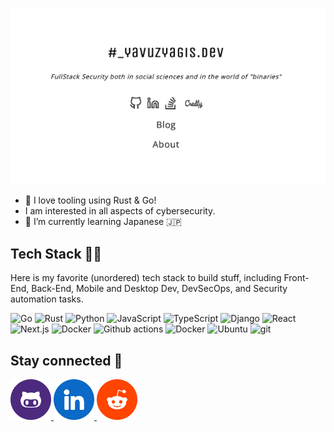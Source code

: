 

![ss](ss.png)

- 🔭 I love tooling using Rust & Go!
-    I am interested in all aspects of cybersecurity.
- 🌱 I’m currently learning Japanese 🇯🇵


## Tech Stack :man_technologist:

Here is my favorite (unordered) tech stack to build stuff, including Front-End, Back-End, Mobile and Desktop Dev, DevSecOps, and Security automation tasks.

<p>
  <img alt="Go" src="https://img.shields.io/badge/-Go-79D4FD?style=flat&logo=go&logoColor=white"/>
  <img alt="Rust" src="https://img.shields.io/badge/rust-%23000000.svg?style=for-the-badge&logo=rust&logoColor=white" />
  <img alt="Python" src="https://img.shields.io/badge/-Python-3776AB?style=flat&logo=python&logoColor=white"/>
  <img alt="JavaScript" src="https://img.shields.io/badge/-Javascript-F7DF1E?style=flat&logo=Javascript&logoColor=white" />
  <img alt="TypeScript" src="https://img.shields.io/badge/-TypeScript-007ACC?style=flat&logo=typescript&logoColor=white" />
  <img alt="Django" src="https://img.shields.io/badge/-Django-092E20?style=flat&logo=django&logoColor=white"  >
  <img alt="React" src="https://img.shields.io/badge/-React-61DAFB?style=flat&logo=react&logoColor=white" />
  <img alt="Next.js" src="https://img.shields.io/badge/-Next.js-000000?style=flat&logo=next.js&logoColor=white"/>
  <img alt="Docker" src="https://img.shields.io/badge/-Docker-46a2f1?style=flat&logo=docker&logoColor=white" />
  <img alt="Github actions" src="https://img.shields.io/badge/-Github_Actions-2088FF?style=flat&logo=github-actions&logoColor=white" />
  <img alt="Docker" src="https://img.shields.io/badge/-Docker-46a2f1?style=flat&logo=docker&logoColor=white" />
  <img alt="Ubuntu" src="https://img.shields.io/badge/-Ubuntu-E95420?style=flat&logo=ubuntu&logoColor=white"/>
  <img alt="git" src="https://img.shields.io/badge/-Git-F05032?style=flat&logo=git&logoColor=white" />
</p>

## Stay connected :handshake:

<div>

<a href="https://github.com/MYavuzYAGIS">
<img src="https://github.com/0xsha/0xsha/blob/main/social-icons/github.png" height=65 weight=65>
</a>
<a href="https://www.linkedin.com/in/myavuzyagis">
<img src="https://raw.githubusercontent.com/0xsha/0xsha/main/social-icons/linkedin.png" height=65 weight=65>
</a>
<a href="https://www.reddit.com/MYYAGIS">
<img src="https://github.com/0xsha/0xsha/blob/main/social-icons/reddit.png" height=65 weight=65>
</a>


</div>


